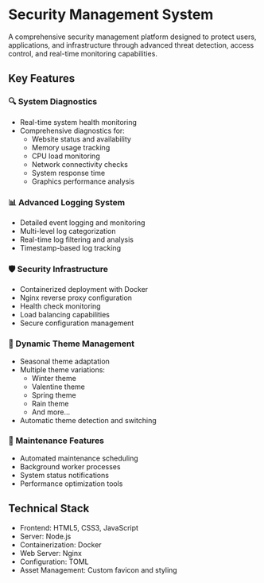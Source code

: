 # Security Management System

A comprehensive security management platform designed to protect users, applications, and infrastructure through advanced threat detection, access control, and real-time monitoring capabilities.

## Key Features

### 🔍 System Diagnostics
- Real-time system health monitoring
- Comprehensive diagnostics for:
  - Website status and availability
  - Memory usage tracking
  - CPU load monitoring
  - Network connectivity checks
  - System response time
  - Graphics performance analysis

### 📊 Advanced Logging System
- Detailed event logging and monitoring
- Multi-level log categorization
- Real-time log filtering and analysis
- Timestamp-based log tracking

### 🛡️ Security Infrastructure
- Containerized deployment with Docker
- Nginx reverse proxy configuration
- Health check monitoring
- Load balancing capabilities
- Secure configuration management

### 🎨 Dynamic Theme Management
- Seasonal theme adaptation
- Multiple theme variations:
  - Winter theme
  - Valentine theme
  - Spring theme
  - Rain theme
  - And more...
- Automatic theme detection and switching

### 🔄 Maintenance Features
- Automated maintenance scheduling
- Background worker processes
- System status notifications
- Performance optimization tools

## Technical Stack
- Frontend: HTML5, CSS3, JavaScript
- Server: Node.js
- Containerization: Docker
- Web Server: Nginx
- Configuration: TOML
- Asset Management: Custom favicon and styling

